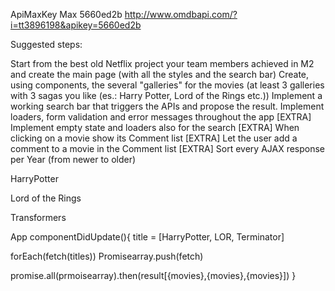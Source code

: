 ApiMaxKey Max 5660ed2b
http://www.omdbapi.com/?i=tt3896198&apikey=5660ed2b

Suggested steps:

Start from the best old Netflix project your team members achieved in M2 and create the main page (with all the styles and the search bar)
Create, using components, the several "galleries" for the movies (at least 3 galleries with 3 sagas you like (es.: Harry Potter, Lord of the Rings etc.))
Implement a working search bar that triggers the APIs and propose the result.
Implement loaders, form validation and error messages throughout the app
[EXTRA] Implement empty state and loaders also for the search
[EXTRA] When clicking on a movie show its Comment list
[EXTRA] Let the user add a comment to a movie in the Comment list
[EXTRA] Sort every AJAX response per Year (from newer to older)



HarryPotter

Lord of the Rings

Transformers

App
componentDidUpdate(){
  title = [HarryPotter, LOR, Terminator]

  forEach(fetch(titles))
  Promisearray.push(fetch)

  promise.all(prmoisearray).then(result[{movies},{movies},{movies}])
}
